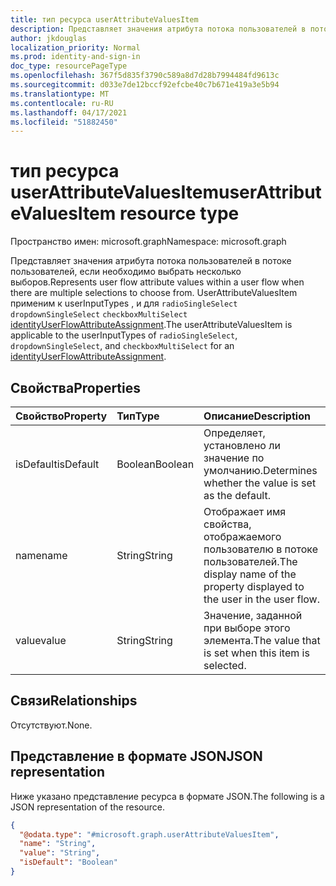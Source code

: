 ```yaml
---
title: тип ресурса userAttributeValuesItem
description: Представляет значения атрибута потока пользователей в потоке пользователей.
author: jkdouglas
localization_priority: Normal
ms.prod: identity-and-sign-in
doc_type: resourcePageType
ms.openlocfilehash: 367f5d835f3790c589a8d7d28b7994484fd9613c
ms.sourcegitcommit: d033e7de12bccf92efcbe40c7b671e419a3e5b94
ms.translationtype: MT
ms.contentlocale: ru-RU
ms.lasthandoff: 04/17/2021
ms.locfileid: "51882450"
---
```

# <a name="userattributevaluesitem-resource-type"></a><span data-ttu-id="2f2f6-103">тип ресурса userAttributeValuesItem</span><span class="sxs-lookup"><span data-stu-id="2f2f6-103">userAttributeValuesItem resource type</span></span>

<span data-ttu-id="2f2f6-104">Пространство имен: microsoft.graph</span><span class="sxs-lookup"><span data-stu-id="2f2f6-104">Namespace: microsoft.graph</span></span>

<span data-ttu-id="2f2f6-105">Представляет значения атрибута потока пользователей в потоке пользователей, если необходимо выбрать несколько выборов.</span><span class="sxs-lookup"><span data-stu-id="2f2f6-105">Represents user flow attribute values within a user flow when there are multiple selections to choose from.</span></span>  <span data-ttu-id="2f2f6-106">UserAttributeValuesItem применим к userInputTypes , и для `radioSingleSelect` `dropdownSingleSelect` `checkboxMultiSelect` [identityUserFlowAttributeAssignment](..\resources\identityuserflowattributeassignment.md).</span><span class="sxs-lookup"><span data-stu-id="2f2f6-106">The userAttributeValuesItem is applicable to the userInputTypes of `radioSingleSelect`, `dropdownSingleSelect`, and `checkboxMultiSelect` for an [identityUserFlowAttributeAssignment](..\resources\identityuserflowattributeassignment.md).</span></span>

## <a name="properties"></a><span data-ttu-id="2f2f6-107">Свойства</span><span class="sxs-lookup"><span data-stu-id="2f2f6-107">Properties</span></span>

|<span data-ttu-id="2f2f6-108">Свойство</span><span class="sxs-lookup"><span data-stu-id="2f2f6-108">Property</span></span>|<span data-ttu-id="2f2f6-109">Тип</span><span class="sxs-lookup"><span data-stu-id="2f2f6-109">Type</span></span>|<span data-ttu-id="2f2f6-110">Описание</span><span class="sxs-lookup"><span data-stu-id="2f2f6-110">Description</span></span>|
|:---|:---|:---|
|<span data-ttu-id="2f2f6-111">isDefault</span><span class="sxs-lookup"><span data-stu-id="2f2f6-111">isDefault</span></span>|<span data-ttu-id="2f2f6-112">Boolean</span><span class="sxs-lookup"><span data-stu-id="2f2f6-112">Boolean</span></span>|<span data-ttu-id="2f2f6-113">Определяет, установлено ли значение по умолчанию.</span><span class="sxs-lookup"><span data-stu-id="2f2f6-113">Determines whether the value is set as the default.</span></span>|
|<span data-ttu-id="2f2f6-114">name</span><span class="sxs-lookup"><span data-stu-id="2f2f6-114">name</span></span>|<span data-ttu-id="2f2f6-115">String</span><span class="sxs-lookup"><span data-stu-id="2f2f6-115">String</span></span>|<span data-ttu-id="2f2f6-116">Отображает имя свойства, отображаемого пользователю в потоке пользователей.</span><span class="sxs-lookup"><span data-stu-id="2f2f6-116">The display name of the property displayed to the user in the user flow.</span></span>|
|<span data-ttu-id="2f2f6-117">value</span><span class="sxs-lookup"><span data-stu-id="2f2f6-117">value</span></span>|<span data-ttu-id="2f2f6-118">String</span><span class="sxs-lookup"><span data-stu-id="2f2f6-118">String</span></span>|<span data-ttu-id="2f2f6-119">Значение, заданной при выборе этого элемента.</span><span class="sxs-lookup"><span data-stu-id="2f2f6-119">The value that is set when this item is selected.</span></span>|

## <a name="relationships"></a><span data-ttu-id="2f2f6-120">Связи</span><span class="sxs-lookup"><span data-stu-id="2f2f6-120">Relationships</span></span>

<span data-ttu-id="2f2f6-121">Отсутствуют.</span><span class="sxs-lookup"><span data-stu-id="2f2f6-121">None.</span></span>

## <a name="json-representation"></a><span data-ttu-id="2f2f6-122">Представление в формате JSON</span><span class="sxs-lookup"><span data-stu-id="2f2f6-122">JSON representation</span></span>

<span data-ttu-id="2f2f6-123">Ниже указано представление ресурса в формате JSON.</span><span class="sxs-lookup"><span data-stu-id="2f2f6-123">The following is a JSON representation of the resource.</span></span>
<!-- {
  "blockType": "resource",
  "@odata.type": "microsoft.graph.userAttributeValuesItem"
}
-->

``` json
{
  "@odata.type": "#microsoft.graph.userAttributeValuesItem",
  "name": "String",
  "value": "String",
  "isDefault": "Boolean"
}
```
